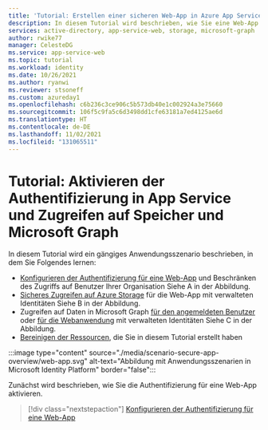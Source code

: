```yaml
---
title: 'Tutorial: Erstellen einer sicheren Web-App in Azure App Service | Azure'
description: In diesem Tutorial wird beschrieben, wie Sie eine Web-App mit Azure App Service erstellen, die Authentifizierung aktivieren, Azure Storage aufrufen und Microsoft Graph aufrufen.
services: active-directory, app-service-web, storage, microsoft-graph
author: rwike77
manager: CelesteDG
ms.service: app-service-web
ms.topic: tutorial
ms.workload: identity
ms.date: 10/26/2021
ms.author: ryanwi
ms.reviewer: stsoneff
ms.custom: azureday1
ms.openlocfilehash: c6b236c3ce906c5b573db40e1c002924a3e75660
ms.sourcegitcommit: 106f5c9fa5c6d3498dd1cfe63181a7ed4125ae6d
ms.translationtype: HT
ms.contentlocale: de-DE
ms.lasthandoff: 11/02/2021
ms.locfileid: "131065511"
---
```

# <a name="tutorial-enable-authentication-in-app-service-and-access-storage-and-microsoft-graph"></a>Tutorial: Aktivieren der Authentifizierung in App Service und Zugreifen auf Speicher und Microsoft Graph

In diesem Tutorial wird ein gängiges Anwendungsszenario beschrieben, in dem Sie Folgendes lernen:

- [Konfigurieren der Authentifizierung für eine Web-App](scenario-secure-app-authentication-app-service.md) und Beschränken des Zugriffs auf Benutzer Ihrer Organisation Siehe A in der Abbildung.
- [Sicheres Zugreifen auf Azure Storage](scenario-secure-app-access-storage.md) für die Web-App mit verwalteten Identitäten Siehe B in der Abbildung.
- Zugreifen auf Daten in Microsoft Graph [für den angemeldeten Benutzer](scenario-secure-app-access-microsoft-graph-as-user.md) oder [für die Webanwendung](scenario-secure-app-access-microsoft-graph-as-app.md) mit verwalteten Identitäten Siehe C in der Abbildung.
- [Bereinigen der Ressourcen](scenario-secure-app-clean-up-resources.md), die Sie in diesem Tutorial erstellt haben

:::image type="content" source="./media/scenario-secure-app-overview/web-app.svg" alt-text="Abbildung mit Anwendungsszenarien in Microsoft Identity Platform" border="false":::

Zunächst wird beschrieben, wie Sie die Authentifizierung für eine Web-App aktivieren.

> [!div class="nextstepaction"]
> [Konfigurieren der Authentifizierung für eine Web-App](scenario-secure-app-authentication-app-service.md)
